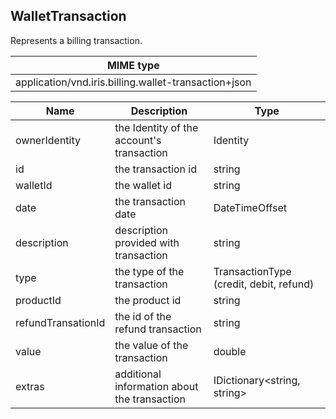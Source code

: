 ## WalletTransaction

Represents a billing transaction.

| MIME type                                 |
|-------------------------------------------|
| application/vnd.iris.billing.wallet-transaction+json |

| Name               | Description                                  | Type                                    |
|--------------------|----------------------------------------------|-----------------------------------------|
| ownerIdentity      | the Identity of the account's transaction    | Identity                                |
| id                 | the transaction id                           | string                                  |
| walletId           | the wallet id                                | string                                  |
| date               | the transaction date                         | DateTimeOffset                          |
| description        | description provided with transaction        | string                                  |
| type               | the type of the transaction                  | TransactionType (credit, debit, refund) |
| productId          | the product id                               | string                                  |
| refundTransationId | the id of the refund transaction             | string                                  |
| value              | the value of the transaction                 | double                                  |
| extras             | additional information about the transaction | IDictionary\<string, string>             |
